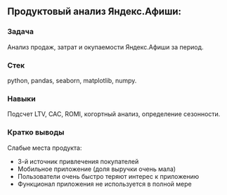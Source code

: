 ## Продуктовый анализ Яндекс.Афиши:
### Задача
Анализ продаж, затрат и окупаемости Яндекс.Афиши за период.
### Стек
python, pandas, seaborn, matplotlib, numpy.
### Навыки
Подсчет LTV, CAC, ROMI, когортный анализ, определение сезонности.
### Кратко выводы
Слабые места продукта:
- 3-й источник привлечения покупателей
- Мобильное приложение (доля выручки очень мала)
- Пользователи очень быстро теряют интерес к приложению
- Функционал приложения не используется в полной мере
